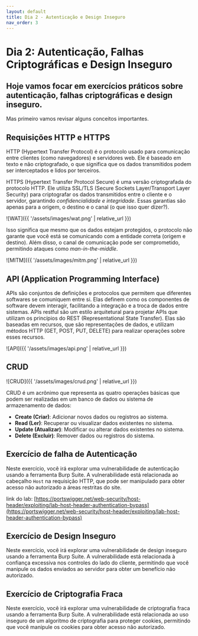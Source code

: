 ```yaml
---
layout: default
title: Dia 2 - Autenticação e Design Inseguro
nav_order: 3
---
```


# Dia 2: Autenticação, Falhas Criptográficas e Design Inseguro

## Hoje vamos focar em exercícios práticos sobre autenticação, falhas criptográficas e design inseguro.

Mas primeiro vamos revisar alguns conceitos importantes.

## Requisições HTTP e HTTPS

HTTP (Hypertext Transfer Protocol) é o protocolo usado para comunicação entre clientes (como navegadores) e servidores web. Ele é baseado em texto e não criptografado, o que significa que os dados transmitidos podem ser interceptados e lidos por terceiros.

HTTPS (Hypertext Transfer Protocol Secure) é uma versão criptografada do protocolo HTTP. Ele utiliza SSL/TLS (Secure Sockets Layer/Transport Layer Security) para criptografar os dados transmitidos entre o cliente e o servidor, garantindo *confidencialidade e integridade*. Essas garantias são apenas para a origem, o destino e o canal (o que isso quer dizer?).

![WAT]({{ '/assets/images/wat.png' | relative_url }})

Isso significa que mesmo que os dados estejam protegidos, o protocolo não garante que você está se comunicando com a entidade correta (origem e destino). Além disso, o canal de comunicação pode ser comprometido, permitindo ataques como *man-in-the-middle*.

![MITM]({{ '/assets/images/mitm.png' | relative_url }})

## API (Application Programming Interface)

APIs são conjuntos de definições e protocolos que permitem que diferentes softwares se comuniquem entre si. Elas definem como os componentes de software devem interagir, facilitando a integração e a troca de dados entre sistemas. APIs restful são um estilo arquitetural para projetar APIs que utilizam os princípios do REST (Representational State Transfer). Elas são baseadas em recursos, que são representações de dados, e utilizam métodos HTTP (GET, POST, PUT, DELETE) para realizar operações sobre esses recursos.

![API]({{ '/assets/images/api.png' | relative_url }})

## CRUD 

![CRUD]({{ '/assets/images/crud.png' | relative_url }})

CRUD é um acrônimo que representa as quatro operações básicas que podem ser realizadas em um banco de dados ou sistema de armazenamento de dados:
- **Create (Criar)**: Adicionar novos dados ou registros ao sistema.
- **Read (Ler)**: Recuperar ou visualizar dados existentes no sistema.
- **Update (Atualizar)**: Modificar ou alterar dados existentes no sistema.
- **Delete (Excluir)**: Remover dados ou registros do sistema.

## Exercício de falha de Autenticação

Neste exercício, você irá explorar uma vulnerabilidade de autenticação usando a ferramenta Burp Suite. A vulnerabilidade está relacionada ao cabeçalho `Host` na requisição HTTP, que pode ser manipulado para obter acesso não autorizado a áreas restritas do site.

link do lab: [https://portswigger.net/web-security/host-header/exploiting/lab-host-header-authentication-bypass](https://portswigger.net/web-security/host-header/exploiting/lab-host-header-authentication-bypass)

<!-- 
link do lab: [https://portswigger.net/web-security/host-header/exploiting/lab-host-header-authentication-bypass](https://portswigger.net/web-security/host-header/exploiting/lab-host-header-authentication-bypass)

Lab: Host header authentication bypass

### Resolução do Laboratório

1.  Envie a requisição `GET /` que recebeu uma resposta 200 para o Burp Repeater. Observe que você pode alterar o cabeçalho `Host` para um valor arbitrário e ainda assim acessar a página inicial com sucesso.
2.  Acesse `/robots.txt` e observe que há um painel de administração em `/admin`.
3.  Tente acessar `/admin`. Você não terá acesso, mas observe a mensagem de erro, que revela que o painel pode ser acessado por usuários locais.
4.  Envie a requisição `GET /admin` para o Burp Repeater.
5.  No Burp Repeater, altere o cabeçalho `Host` para `localhost` e envie a requisição. Observe que agora você acessou com sucesso o painel de administração, que oferece a opção de excluir diferentes usuários.
6.  Altere a linha da requisição para `GET /admin/delete?username=carlos` e envie a requisição para excluir o usuário `carlos` e resolver o laboratório.

-->

## Exercício de Design Inseguro

Neste exercício, você irá explorar uma vulnerabilidade de design inseguro usando a ferramenta Burp Suite. A vulnerabilidade está relacionada à confiança excessiva nos controles do lado do cliente, permitindo que você manipule os dados enviados ao servidor para obter um benefício não autorizado.

<!---

[https://portswigger.net/web-security/logic-flaws/examples/lab-logic-flaws-excessive-trust-in-client-side-controls](https://portswigger.net/web-security/logic-flaws/examples/lab-logic-flaws-excessive-trust-in-client-side-controls)  

### Resolução do Laboratório

1.  Com o Burp em execução, faça login e tente comprar a jaqueta de couro. O pedido é rejeitado porque você não tem crédito suficiente na loja.
2.  No Burp, vá para "Proxy" - "HTTP history" e estude o processo de pedido. Observe que, ao adicionar um item ao seu carrinho, a requisição correspondente contém um parâmetro `price`. Envie a requisição `POST /cart` para o Burp Repeater.
3.  No Burp Repeater, altere o `price` para um valor inteiro arbitrário e envie a requisição. Atualize o carrinho e confirme que o preço foi alterado com base na sua entrada.
4.  Repita este processo para definir o preço para qualquer valor menor que o seu crédito disponível na loja.
5.  Conclua o pedido para resolver o laboratório.

-->

## Exercício de Criptografia Fraca

Neste exercício, você irá explorar uma vulnerabilidade de criptografia fraca usando a ferramenta Burp Suite. A vulnerabilidade está relacionada ao uso inseguro de um algoritmo de criptografia para proteger cookies, permitindo que você manipule os cookies para obter acesso não autorizado.

<!--
[https://portswigger.net/web-security/logic-flaws/examples/lab-logic-flaws-authentication-bypass-via-encryption-oracle](https://portswigger.net/web-security/logic-flaws/examples/lab-logic-flaws-authentication-bypass-via-encryption-oracle)

1.  Faça login com a opção "Permanecer conectado" ativada e poste um comentário. Estude as requisições e respostas correspondentes usando as ferramentas manuais do Burp. Observe que o cookie `stay-logged-in` está criptografado.
2.  Note que, ao tentar enviar um comentário com um endereço de e-mail inválido, a resposta define um cookie de notificação (`notification`) criptografado antes de redirecioná-lo para o post do blog.
3.  Observe que a mensagem de erro reflete sua entrada do parâmetro `email` em texto claro: `Invalid email address: seu-email-invalido`.
4.  Deduz-se que isso deve ser descriptografado a partir do cookie de notificação. Envie a requisição `POST /post/comment` e a subsequente `GET /post?postId=x` (contendo o cookie de notificação) para o Burp Repeater.
5.  No Repeater, observe que você pode usar o parâmetro `email` da requisição `POST` para criptografar dados arbitrários e refletir o texto cifrado correspondente no cabeçalho `Set-Cookie`. Da mesma forma, você pode usar o cookie `notification` na requisição `GET` para descriptografar um texto cifrado arbitrário e refletir a saída na mensagem de erro. Para simplificar, clique duas vezes na aba de cada requisição e renomeie-as para `encrypt` e `decrypt`, respectivamente.
6.  Na requisição `decrypt`, copie seu cookie `stay-logged-in` e cole-o no cookie `notification`. Envie a requisição. Em vez da mensagem de erro, a resposta agora contém o cookie `stay-logged-in` descriptografado, por exemplo: `wiener:1598530205184`.
7.  Isso revela que o cookie deve estar no formato `username:timestamp`. Copie o timestamp para a sua área de transferência.
8.  Vá para a requisição `encrypt` e altere o parâmetro `email` para `administrator:seu-timestamp`. Envie a requisição e copie o novo cookie de notificação da resposta.
9.  Descriptografe este novo cookie e observe que o prefixo de 23 caracteres "Invalid email address: " é adicionado automaticamente a qualquer valor que você passa usando o parâmetro `email`. Envie o cookie de notificação para o Burp Decoder.
10. No Decoder, faça o URL-decode e o Base64-decode do cookie.
11. No Burp Repeater, mude para a aba "Hex" do editor de mensagens. Selecione os primeiros 23 bytes, clique com o botão direito e selecione "Delete selected bytes".
12. Recodifique os dados e copie o resultado para o cookie `notification` da requisição `decrypt`. Ao enviar a requisição, observe que uma mensagem de erro indica que um algoritmo de criptografia baseado em blocos é usado e que o comprimento da entrada deve ser um múltiplo de 16. Você precisa preencher o prefixo "Invalid email address: " com bytes suficientes para que o número de bytes que você removerá seja um múltiplo de 16.
13. No Burp Repeater, volte para a requisição `encrypt` e adicione 9 caracteres ao início do valor do cookie desejado, por exemplo: `xxxxxxxxxadministrator:seu-timestamp`.
14. Criptografe esta entrada e use a requisição `decrypt` para testar se ela pode ser descriptografada com sucesso.
15. Envie o novo texto cifrado para o Decoder, depois faça o URL-decode e o Base64-decode. Desta vez, exclua 32 bytes do início dos dados. Recodifique os dados e cole-os no parâmetro `notification` na requisição `decrypt`. Verifique a resposta para confirmar que sua entrada foi descriptografada com sucesso e, crucialmente, não contém mais o prefixo "Invalid email address: ". Você deve ver apenas `administrator:seu-timestamp`.
16. Do histórico do Proxy, envie a requisição `GET /` para o Burp Repeater. Exclua completamente o cookie de sessão e substitua o cookie `stay-logged-in` pelo texto cifrado do seu cookie criado. Envie a requisição. Observe que agora você está logado como administrador e tem acesso ao painel de administração.
17. Usando o Burp Repeater, acesse `/admin` e observe a opção para excluir usuários. Acesse `/admin/delete?username=carlos` para resolver o laboratório.
-->


